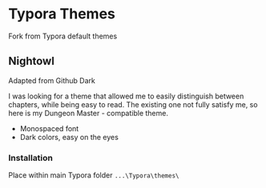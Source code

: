 # Typora Themes
Fork from Typora default themes

## Nightowl
Adapted from Github Dark 

I was looking for a theme that allowed me to easily distinguish between chapters, while being easy to read.
The existing one not fully satisfy me, so here is my Dungeon Master - compatible theme.

* Monospaced font
* Dark colors, easy on the eyes

### Installation
Place within main Typora folder `...\Typora\themes\`
